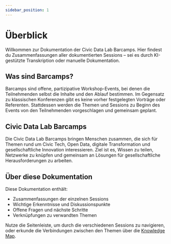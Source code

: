 ```yaml
---
sidebar_position: 1
---
```


# Überblick

Willkommen zur Dokumentation der Civic Data Lab Barcamps. Hier findest du Zusammenfassungen aller dokumentierten Sessions – sei es durch KI-gestützte Transkription oder manuelle Dokumentation.

## Was sind Barcamps?

Barcamps sind offene, partizipative Workshop-Events, bei denen die Teilnehmenden selbst die Inhalte und den Ablauf bestimmen. Im Gegensatz zu klassischen Konferenzen gibt es keine vorher festgelegten Vorträge oder Referenten. Stattdessen werden die Themen und Sessions zu Beginn des Events von den Teilnehmenden vorgeschlagen und gemeinsam geplant.

## Civic Data Lab Barcamps

Die Civic Data Lab Barcamps bringen Menschen zusammen, die sich für Themen rund um Civic Tech, Open Data, digitale Transformation und gesellschaftliche Innovation interessieren. Ziel ist es, Wissen zu teilen, Netzwerke zu knüpfen und gemeinsam an Lösungen für gesellschaftliche Herausforderungen zu arbeiten.

## Über diese Dokumentation

Diese Dokumentation enthält:

- Zusammenfassungen der einzelnen Sessions
- Wichtige Erkenntnisse und Diskussionspunkte
- Offene Fragen und nächste Schritte
- Verknüpfungen zu verwandten Themen

Nutze die Seitenleiste, um durch die verschiedenen Sessions zu navigieren, oder erkunde die Verbindungen zwischen den Themen über die [Knowledge Map](/knowledge-map).
